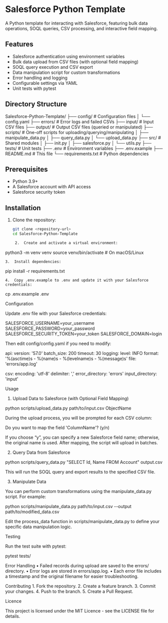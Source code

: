 # Salesforce Python Template

A Python template for interacting with Salesforce, featuring bulk data operations, SOQL queries, CSV processing, and interactive field mapping.

## Features

- Salesforce authentication using environment variables
- Bulk data upload from CSV files (with optional field mapping)
- SOQL query execution and CSV export
- Data manipulation script for custom transformations
- Error handling and logging
- Configurable settings via YAML
- Unit tests with pytest

## Directory Structure

Salesforce-Python-Template/
├── config/               # Configuration files
│   └── config.yaml
├── errors/               # Error logs and failed CSVs
├── input/                # Input CSV files
├── output/               # Output CSV files (queried or manipulated)
├── scripts/              # One-off scripts for uploading/querying/manipulating
│   ├── manipulate_data.py
│   ├── query_data.py
│   └── upload_data.py
├── src/                  # Shared modules
│   ├── init.py
│   ├── salesforce.py
│   └── utils.py
├── tests/                # Unit tests
├── .env                  # Environment variables
├── .env.example
├── README.md             # This file
└── requirements.txt      # Python dependencies

## Prerequisites

- Python 3.9+
- A Salesforce account with API access
- Salesforce security token

## Installation

1. Clone the repository:
   ```bash
   git clone <repository-url>
   cd Salesforce-Python-Template

    2.	Create and activate a virtual environment:

python3 -m venv venv
source venv/bin/activate  # On macOS/Linux


    3.	Install dependencies:

pip install -r requirements.txt


    4.	Copy .env.example to .env and update it with your Salesforce credentials:

cp .env.example .env



Configuration

Update .env file with your Salesforce credentials:

SALESFORCE_USERNAME=your_username
SALESFORCE_PASSWORD=your_password
SALESFORCE_SECURITY_TOKEN=your_token
SALESFORCE_DOMAIN=login

Then edit config/config.yaml if you need to modify:

api:
  version: '57.0'
  batch_size: 200
  timeout: 30
logging:
  level: INFO
  format: '%(asctime)s - %(name)s - %(levelname)s - %(message)s'
  file: 'errors/app.log'

csv:
  encoding: 'utf-8'
  delimiter: ','
  error_directory: 'errors'
  input_directory: 'input'

Usage

1. Upload Data to Salesforce (with Optional Field Mapping)

python scripts/upload_data.py path/to/input.csv ObjectName

During the upload process, you will be prompted for each CSV column:

Do you want to map the field 'ColumnName'? (y/n)

If you choose “y”, you can specify a new Salesforce field name; otherwise, the original name is used. After mapping, the script will upload in batches.

2. Query Data from Salesforce

python scripts/query_data.py "SELECT Id, Name FROM Account" output.csv

This will run the SOQL query and export results to the specified CSV file.

3. Manipulate Data

You can perform custom transformations using the manipulate_data.py script. For example:

python scripts/manipulate_data.py path/to/input.csv --output path/to/modified_data.csv

Edit the process_data function in scripts/manipulate_data.py to define your specific data manipulation logic.

Testing

Run the test suite with pytest:

pytest tests/

Error Handling
    •	Failed records during upload are saved to the errors/ directory.
    •	Error logs are stored in errors/app.log.
    •	Each error file includes a timestamp and the original filename for easier troubleshooting.

Contributing
    1.	Fork the repository.
    2.	Create a feature branch.
    3.	Commit your changes.
    4.	Push to the branch.
    5.	Create a Pull Request.

Licence

This project is licensed under the MIT Licence - see the LICENSE file for details.